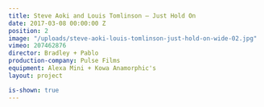 ```yaml
---
title: Steve Aoki and Louis Tomlinson — Just Hold On
date: 2017-03-08 00:00:00 Z
position: 2
image: "/uploads/steve-aoki-louis-tomlinson-just-hold-on-wide-02.jpg"
vimeo: 207462876
director: Bradley + Pablo
production-company: Pulse Films
equipment: Alexa Mini + Kowa Anamorphic's
layout: project

is-shown: true
---
```


